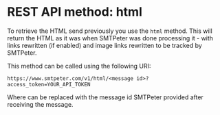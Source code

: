 # REST API method: html

To retrieve the HTML send previously you use the `html` method. This will
return the HTML as it was when SMTPeter was done processing it - with links
rewritten (if enabled) and image links rewritten to be tracked by SMTPeter.

This method can be called using the following URI:

```text
https://www.smtpeter.com/v1/html/<message id>?access_token=YOUR_API_TOKEN
```

Where <message id> can be replaced with the message id SMTPeter provided
after receiving the message.
